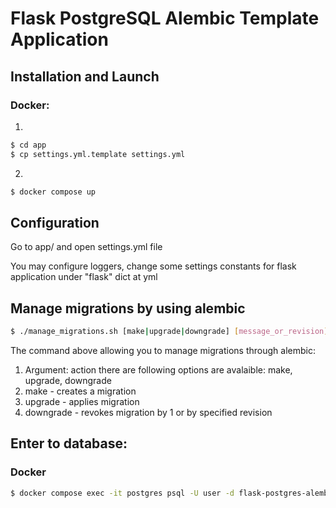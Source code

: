 # Flask PostgreSQL Alembic Template Application

## Installation and Launch

### Docker:

1. 
```bash
$ cd app
$ cp settings.yml.template settings.yml
```
2.

```bash
$ docker compose up
```

## Configuration

Go to app/ and open settings.yml file

You may configure loggers, change some settings constants for flask application under "flask" dict at yml

## Manage migrations by using alembic

```bash
$ ./manage_migrations.sh [make|upgrade|downgrade] [message_or_revision]
```

The command above allowing you to manage migrations through alembic:

1. Argument: action there are following options are avalaible: make, upgrade, downgrade
2. make - creates a migration
3. upgrade - applies migration
4. downgrade - revokes migration by 1 or by specified revision

## Enter to database:

### Docker

```bash
$ docker compose exec -it postgres psql -U user -d flask-postgres-alembic
```